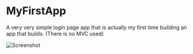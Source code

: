 # MyFirstApp
A very very simple login page app that is actually my first time building an app that builds. (There is no MVC used)

<img src="https://imgur.com/a/i4gyVOW" alt="Screenshot">
